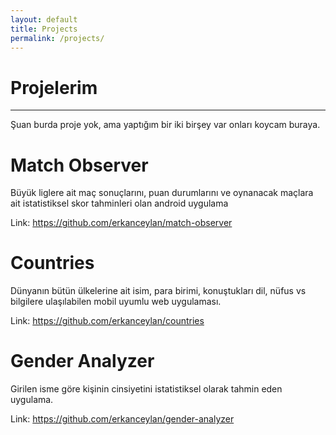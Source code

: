 ```yaml
---
layout: default
title: Projects
permalink: /projects/
---
```


# Projelerim
-----

Şuan burda proje yok, ama yaptığım bir iki birşey var onları koycam buraya.

# Match Observer

Büyük liglere ait maç sonuçlarını, puan durumlarını ve oynanacak maçlara ait istatistiksel skor tahminleri olan android uygulama

Link: https://github.com/erkanceylan/match-observer

# Countries

Dünyanın bütün ülkelerine ait isim, para birimi, konuştukları dil, nüfus vs bilgilere ulaşılabilen mobil uyumlu web uygulaması.

Link: https://github.com/erkanceylan/countries

# Gender Analyzer

Girilen isme göre kişinin cinsiyetini istatistiksel olarak tahmin eden uygulama.

Link: https://github.com/erkanceylan/gender-analyzer
